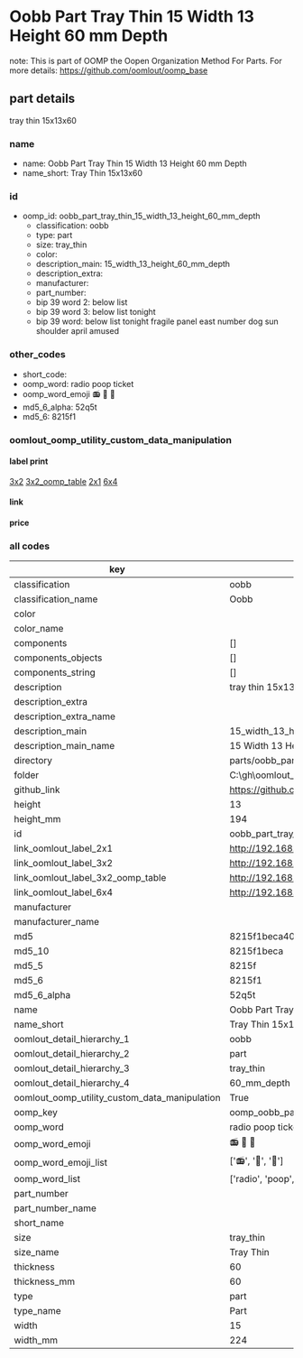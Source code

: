# Oobb Part Tray Thin 15 Width 13 Height 60 mm Depth  

note: This is part of OOMP the Oopen Organization Method For Parts. For more details: https://github.com/oomlout/oomp_base

##  part details
  



tray thin 15x13x60



### name
* name: Oobb Part Tray Thin 15 Width 13 Height 60 mm Depth
* name_short: Tray Thin 15x13x60 
### id
* oomp_id: oobb_part_tray_thin_15_width_13_height_60_mm_depth
  * classification: oobb
  * type: part
  * size: tray_thin
  * color: 
  * description_main: 15_width_13_height_60_mm_depth
  * description_extra: 
  * manufacturer: 
  * part_number: 
  * bip 39 word 2: below list
  * bip 39 word 3: below list tonight
  * bip 39 word: below list tonight fragile panel east number dog sun shoulder april amused

### other_codes
* short_code: 
* oomp_word: radio poop ticket
* oomp_word_emoji :radio: :poop: :ticket:
* md5_6_alpha: 52q5t
* md5_6: 8215f1






### oomlout_oomp_utility_custom_data_manipulation
#### label print
[3x2](http://192.168.1.245:1112/?label=oomp%2052q5t)
[3x2_oomp_table](http://192.168.1.108:1112/?label=oomp%2052q5t)
[2x1](http://192.168.1.242:1112/?label=oomp%2052q5t)
[6x4](http://192.168.1.55:1112/?label=oomp%2052q5t)    

#### link

                              

#### price







### all codes 
| key | value |  
| --- | --- |  
| classification | oobb |  
| classification_name | Oobb |  
| color |  |  
| color_name |  |  
| components | [] |  
| components_objects | [] |  
| components_string | [] |  
| description | tray thin 15x13x60 |  
| description_extra |  |  
| description_extra_name |  |  
| description_main | 15_width_13_height_60_mm_depth |  
| description_main_name | 15 Width 13 Height 60 mm Depth |  
| directory | parts/oobb_part_tray_thin_15_width_13_height_60_mm_depth |  
| folder | C:\gh\oomlout_oobb_version_4_generated_parts\parts\oobb_part_tray_thin_15_width_13_height_60_mm_depth |  
| github_link | https://github.com/oomlout/oomlout_oomp_part_src/tree/main/parts/oobb_part_tray_thin_15_width_13_height_60_mm_depth |  
| height | 13 |  
| height_mm | 194 |  
| id | oobb_part_tray_thin_15_width_13_height_60_mm_depth |  
| link_oomlout_label_2x1 | http://192.168.1.242:1112/?label=oomp%2052q5t |  
| link_oomlout_label_3x2 | http://192.168.1.245:1112/?label=oomp%2052q5t |  
| link_oomlout_label_3x2_oomp_table | http://192.168.1.108:1112/?label=oomp%2052q5t |  
| link_oomlout_label_6x4 | http://192.168.1.55:1112/?label=oomp%2052q5t |  
| manufacturer |  |  
| manufacturer_name |  |  
| md5 | 8215f1beca4092ed16cfc5c7c92098a6 |  
| md5_10 | 8215f1beca |  
| md5_5 | 8215f |  
| md5_6 | 8215f1 |  
| md5_6_alpha | 52q5t |  
| name | Oobb Part Tray Thin 15 Width 13 Height 60 mm Depth |  
| name_short | Tray Thin 15x13x60  |  
| oomlout_detail_hierarchy_1 | oobb |  
| oomlout_detail_hierarchy_2 | part |  
| oomlout_detail_hierarchy_3 | tray_thin |  
| oomlout_detail_hierarchy_4 | 60_mm_depth |  
| oomlout_oomp_utility_custom_data_manipulation | True |  
| oomp_key | oomp_oobb_part_tray_thin_15_width_13_height_60_mm_depth |  
| oomp_word | radio poop ticket |  
| oomp_word_emoji | :radio: :poop: :ticket: |  
| oomp_word_emoji_list | [':radio:', ':poop:', ':ticket:'] |  
| oomp_word_list | ['radio', 'poop', 'ticket'] |  
| part_number |  |  
| part_number_name |  |  
| short_name |  |  
| size | tray_thin |  
| size_name | Tray Thin |  
| thickness | 60 |  
| thickness_mm | 60 |  
| type | part |  
| type_name | Part |  
| width | 15 |  
| width_mm | 224 |  
